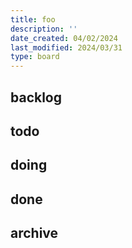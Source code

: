 ```yaml
---
title: foo
description: ''
date_created: 04/02/2024
last_modified: 2024/03/31
type: board
---
```


## backlog 

## todo 

## doing 

## done 

## archive